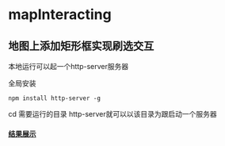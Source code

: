 # mapInteracting

## 地图上添加矩形框实现刷选交互

本地运行可以起一个http-server服务器

全局安装

```
npm install http-server -g
```

cd 需要运行的目录 http-server就可以以该目录为跟启动一个服务器

#### [结果展示](https://lulujianglab.github.io/mapInteracting/)
